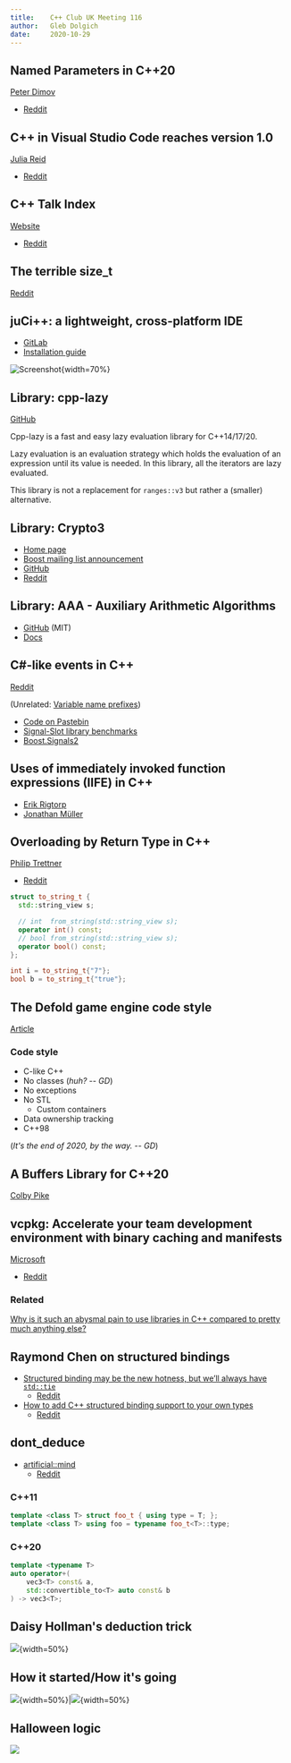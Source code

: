 ```yaml
---
title:    C++ Club UK Meeting 116
author:   Gleb Dolgich
date:     2020-10-29
---
```


## Named Parameters in C++20

[Peter Dimov](https://pdimov.github.io/blog/2020/09/07/named-parameters-in-c20/)

* [Reddit](https://www.reddit.com/r/cpp/comments/iny133/named_parameters_in_c20_peter_dimov/)

## C++ in Visual Studio Code reaches version 1.0

[Julia Reid](https://devblogs.microsoft.com/cppblog/c-in-visual-studio-code-reaches-version-1-0/)

* [Reddit](https://www.reddit.com/r/cpp/comments/ista1w/c_in_visual_studio_code_reaches_version_10_c_team/)

## C++ Talk Index

[Website](https://cpptalksindex.xyz)

* [Reddit](https://www.reddit.com/r/cpp/comments/j5s6lw/an_index_for_c_conferences/)

## The terrible **size_t**

[Reddit](https://www.reddit.com/r/cpp/comments/iu5spw/is_size_t_really_this_terrible/)

## juCi++: a lightweight, cross-platform IDE

* [GitLab](https://gitlab.com/cppit/jucipp)
* [Installation guide](https://gitlab.com/cppit/jucipp/-/blob/master/docs/install.md)

![Screenshot](https://gitlab.com/cppit/jucipp/-/raw/master/docs/images/screenshot1c.png){width=70%}

## Library: cpp-lazy

[GitHub](https://github.com/MarcDirven/cpp-lazy)

Cpp-lazy is a fast and easy lazy evaluation library for C++14/17/20.

Lazy evaluation is an evaluation strategy which holds the evaluation of an expression until its value is needed. In this library, all the iterators are lazy evaluated.

This library is not a replacement for `ranges::v3` but rather a (smaller) alternative.

## Library: Crypto3

* [Home page](https://crypto3.nil.foundation/projects/crypto3/)
* [Boost mailing list announcement](https://lists.boost.org/Archives/boost//2020/09/249672.php)
* [GitHub](https://github.com/nilfoundation/crypto3)
* [Reddit](https://www.reddit.com/r/cpp/comments/ikxgs5/nil_crypto3_conceptbased_pure_c_cryptography/)

## Library: AAA - Auxiliary Arithmetic Algorithms

* [GitHub](https://github.com/mabur/aaa) (MIT)
* [Docs](http://mabur.github.io/aaa/documentation/html/index.html)

## C#-like events in C++

[Reddit](https://www.reddit.com/r/cpp/comments/j2dfmi/clike_events_in_c/)

(Unrelated: [Variable name prefixes](https://www.reddit.com/r/cpp/comments/j2dfmi/clike_events_in_c/g75e65w/))

* [Code on Pastebin](https://pastebin.com/RjK6nLgM)
* [Signal-Slot library benchmarks](https://github.com/NoAvailableAlias/signal-slot-benchmarks/blob/master/results/benchmarks_msvc/README.md)
* [Boost.Signals2](https://www.boost.org/doc/libs/1_61_0/doc/html/signals2.html)

## Uses of immediately invoked function expressions (IIFE) in C++

* [Erik Rigtorp](https://rigtorp.se/iife/)
* [Jonathan Müller](https://foonathan.net/2020/10/iife-metaprogramming/)

## Overloading by Return Type in C++

[Philip Trettner](https://artificial-mind.net/blog/2020/10/10/return-type-overloading)

* [Reddit](https://www.reddit.com/r/cpp/comments/j94jd8/overloading_by_return_type_in_c/)

```cpp
struct to_string_t {
  std::string_view s;

  // int  from_string(std::string_view s);
  operator int() const;
  // bool from_string(std::string_view s);
  operator bool() const;
};

int i = to_string_t{"7"};
bool b = to_string_t{"true"};
```

## The Defold game engine code style

[Article](https://defold.com/2020/05/31/The-Defold-engine-code-style/)

### Code style

* C-like C++
* No classes (_huh?_ -- _GD_)
* No exceptions
* No STL
  * Custom containers
* Data ownership tracking
* C++98

(_It's the end of 2020, by the way. -- GD_)

## A Buffers Library for C++20

[Colby Pike](https://vector-of-bool.github.io/2020/08/29/buffers-1.html)

## vcpkg: Accelerate your team development environment with binary caching and manifests

[Microsoft](https://devblogs.microsoft.com/cppblog/vcpkg-accelerate-your-team-development-environment-with-binary-caching-and-manifests/)

* [Reddit](https://www.reddit.com/r/cpp/comments/ix090v/vcpkg_accelerate_your_team_development/)

### Related

[Why is it such an abysmal pain to use libraries in C++ compared to pretty much anything else?](https://www.reddit.com/r/cpp/comments/ix9n1u/why_is_it_such_an_abysmal_pain_to_use_libraries/)

## Raymond Chen on structured bindings

* [Structured binding may be the new hotness, but we’ll always have `std::tie`](https://devblogs.microsoft.com/oldnewthing/20200925-00/?p=104297)
  * [Reddit](https://www.reddit.com/r/cpp/comments/izr5pf/structured_binding_may_be_the_new_hotness_but/)
* [How to add C++ structured binding support to your own types](https://devblogs.microsoft.com/oldnewthing/20201015-00/?p=104369)
  * [Reddit](https://www.reddit.com/r/cpp/comments/jbwkiy/how_to_add_c_structured_binding_support_to_your/)

## dont_deduce<T>

* [artificial::mind](https://artificial-mind.net/blog/2020/09/26/dont-deduce)
  * [Reddit](https://www.reddit.com/r/cpp/comments/j0pgxh/controlling_template_argument_deduction_via_dont/)

### C++11

```cpp
template <class T> struct foo_t { using type = T; };
template <class T> using foo = typename foo_t<T>::type;
```

### C++20

```cpp
template <typename T>
auto operator+(
    vec3<T> const& a,
    std::convertible_to<T> auto const& b
) -> vec3<T>;
```

## Daisy Hollman's deduction trick

![](img/hollman-deduction-trick.jpeg){width=50%}

## How it started/How it's going

![](img/how-it-started.jpeg){width=50%}|![](img/how-its-going.jpeg){width=50%}

## Halloween logic

![](img/trick-OR-treat.png)
